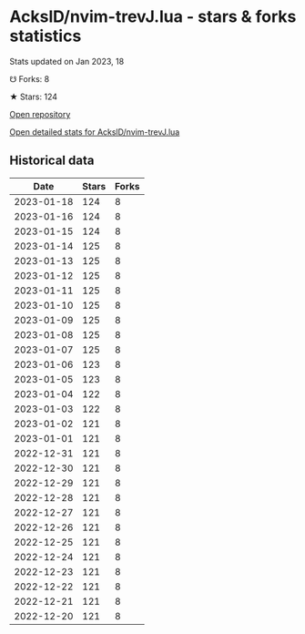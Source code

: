 # AckslD/nvim-trevJ.lua - stars & forks statistics

Stats updated on Jan 2023, 18

☋ Forks: 8

★ Stars: 124

[Open repository](https://github.com/AckslD/nvim-trevJ.lua)

[Open detailed stats for AckslD/nvim-trevJ.lua](https://reviewgithub.com/rep/AckslD/nvim-trevJ.lua)

## Historical data
| Date | Stars | Forks |
|------|-------|-------|
| 2023-01-18 | 124 | 8 | 
| 2023-01-16 | 124 | 8 | 
| 2023-01-15 | 124 | 8 | 
| 2023-01-14 | 125 | 8 | 
| 2023-01-13 | 125 | 8 | 
| 2023-01-12 | 125 | 8 | 
| 2023-01-11 | 125 | 8 | 
| 2023-01-10 | 125 | 8 | 
| 2023-01-09 | 125 | 8 | 
| 2023-01-08 | 125 | 8 | 
| 2023-01-07 | 125 | 8 | 
| 2023-01-06 | 123 | 8 | 
| 2023-01-05 | 123 | 8 | 
| 2023-01-04 | 122 | 8 | 
| 2023-01-03 | 122 | 8 | 
| 2023-01-02 | 121 | 8 | 
| 2023-01-01 | 121 | 8 | 
| 2022-12-31 | 121 | 8 | 
| 2022-12-30 | 121 | 8 | 
| 2022-12-29 | 121 | 8 | 
| 2022-12-28 | 121 | 8 | 
| 2022-12-27 | 121 | 8 | 
| 2022-12-26 | 121 | 8 | 
| 2022-12-25 | 121 | 8 | 
| 2022-12-24 | 121 | 8 | 
| 2022-12-23 | 121 | 8 | 
| 2022-12-22 | 121 | 8 | 
| 2022-12-21 | 121 | 8 | 
| 2022-12-20 | 121 | 8 | 

